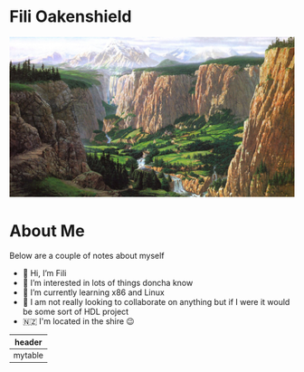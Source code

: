 # Fili Oakenshield
![Shire](shire.jpeg)

# About Me
Below are a couple of notes about myself
- 👋 Hi, I’m Fili
- 👀 I’m interested in lots of things doncha know
- 🌱 I’m currently learning x86 and Linux 
- 💞️ I am not really looking to collaborate on anything but if I were it would be some sort of HDL project
- 🇳🇿 I'm located in the shire 😉

| header |
|:------:|
| mytable |

<!---

--->
